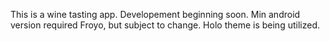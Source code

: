 This is a wine tasting app. Developement beginning soon. Min android version required Froyo, but subject to change. Holo theme is being utilized.